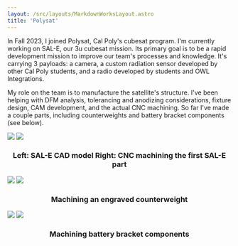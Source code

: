 ```yaml
---
layout: /src/layouts/MarkdownWorksLayout.astro
title: 'Polysat'
---
```


In Fall 2023, I joined Polysat, Cal Poly's cubesat program. I'm currently working on SAL-E, our 3u cubesat mission. Its primary goal is to be a rapid development mission to improve our team's processes and knowledge. It's carrying 3 payloads: a camera, a custom radiation sensor developed by other Cal Poly students, and a radio developed by students and OWL Integrations. 

My role on the team is to manufacture the satellite's structure. I've been helping with DFM analysis, tolerancing and anodizing considerations, fixture design, CAM development, and the actual CNC machining. So far I've made a couple parts, including counterweights and battery bracket components (see below).

<div class="markdown_img_container">
<img class="markdown_image" src="/major_projects/polysat/cover_img.webp">
<img class="markdown_image" src="/major_projects/polysat/cnc_mill.webp">
</div>

<h3 style="text-align: center;">Left: SAL-E CAD model Right: CNC machining the first SAL-E part</h3>

<div class="markdown_img_container">
<img class="markdown_image" src="/major_projects/polysat/counterweight1.webp">
<img class="markdown_image" src="/major_projects/polysat/counterweight2.webp">
</div>

<h3 style="text-align: center;">Machining an engraved counterweight</h3>

<div class="markdown_img_container">
<img class="markdown_image" src="/major_projects/polysat/battery_bracket1.webp">
<img class="markdown_image" src="/major_projects/polysat/battery_bracket2.webp">
</div>

<h3 style="text-align: center;">Machining battery bracket components</h3>
